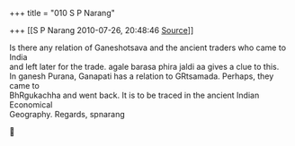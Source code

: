 +++
title = "010 S P Narang"

+++
[[S P Narang	2010-07-26, 20:48:46 [Source](https://groups.google.com/g/bvparishat/c/Am8Pqu2KzuE)]]



Is there any relation of Ganeshotsava and the ancient traders who came to India  
and left later for the trade. agale barasa phira jaldi aa gives a clue to this.  
In ganesh Purana, Ganapati has a relation to GRtsamada. Perhaps, they came to  
BhRgukachha and went back. It is to be traced in the ancient Indian Economical  
Geography. Regards, spnarang



